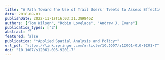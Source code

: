 ```yaml
---
title: "A Path Toward the Use of Trail Users' Tweets to Assess Effectiveness of the Environmental Stewardship Scheme: An Exploratory Analysis of the Pennine Way National Trail"
date: 2016-08-01
publishDate: 2022-11-19T16:03:31.399846Z
authors: ["Tom Wilson", "Robin Lovelace", "Andrew J. Evans"]
publication_types: ["2"]
abstract: ""
featured: false
publication: "*Applied Spatial Analysis and Policy*"
url_pdf: "https://link.springer.com/article/10.1007/s12061-016-9201-7"
doi: "10.1007/s12061-016-9201-7"
---
```


